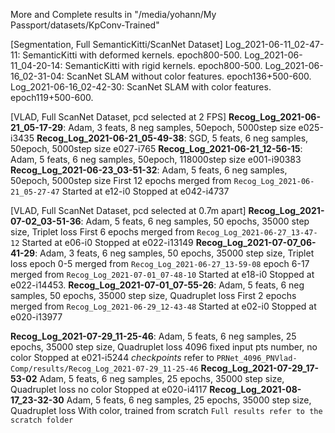 More and Complete results in "/media/yohann/My Passport/datasets/KpConv-Trained"

[Segmentation, Full SemanticKitti/ScanNet Dataset]
Log_2021-06-11_02-47-11: SemanticKitti with deformed kernels. 	epoch800-500.
Log_2021-06-11_04-20-14: SemanticKitti with rigid kernels.    	epoch800-500.
Log_2021-06-16_02-31-04: ScanNet SLAM without color features. 	epoch136+500-600.
Log_2021-06-16_02-42-30: ScanNet SLAM with color features.    	epoch119+500-600.


[VLAD, Full ScanNet Dataset, pcd selected at 2 FPS]
**Recog_Log_2021-06-21_05-17-29**: 
	Adam, 3 feats, 8 neg samples, 50epoch, 5000step size
	e025-i3435
**Recog_Log_2021-06-21_05-49-38**: 
	SGD,  5 feats, 6 neg samples, 50epoch, 5000step size
	e027-i765
**Recog_Log_2021-06-21_12-56-15**: 
	Adam, 5 feats, 6 neg samples, 50epoch, 118000step size
	e001-i90383
**Recog_Log_2021-06-23_03-51-32**: 
	Adam, 5 feats, 6 neg samples, 50epoch, 5000step size
	First 12 epochs merged from `Recog_Log_2021-06-21_05-27-47`
	Started at e12-i0
	Stopped at e042-i4737
	

[VLAD, Full ScanNet Dataset, pcd selected at 0.7m apart]
**Recog_Log_2021-07-02_03-51-36**:
	Adam, 5 feats, 6 neg samples, 50 epochs, 35000 step size, Triplet loss
	First 6 epochs merged from `Recog_Log_2021-06-27_13-47-12`
	Started at e06-i0
	Stopped at e022-i13149
**Recog_Log_2021-07-07_06-41-29**:
	Adam, 3 feats, 6 neg samples, 50 epochs, 35000 step size, Triplet loss
	epoch 0-5 merged from `Recog_Log_2021-06-27_13-59-08`
	epoch 6-17 merged from `Recog_Log_2021-07-01_07-48-10`
	Started at e18-i0
	Stopped at e022-i14453.
**Recog_Log_2021-07-01_07-55-26**:
	Adam, 5 feats, 6 neg samples, 50 epochs, 35000 step size, Quadruplet loss
	First 2 epochs merged from `Recog_Log_2021-06-29_12-43-48`
	Started at e02-i0
	Stopped at e020-i13977

**Recog_Log_2021-07-29_11-25-46**:
	Adam, 5 feats, 6 neg samples, 25 epochs, 35000 step size, Quadruplet loss
	4096 fixed input pts number, no color
	Stopped at e021-i5244
	*checkpoints* refer to `PRNet_4096_PNVlad-Comp/results/Recog_Log_2021-07-29_11-25-46`
**Recog_Log_2021-07-29_17-53-02**
	Adam, 5 feats, 6 neg samples, 25 epochs, 35000 step size, Quadruplet loss
	no color
	Stopped at e020-i4117
**Recog_Log_2021-08-17_23-32-30**
	Adam, 5 feats, 6 neg samples, 25 epochs, 35000 step size, Quadruplet loss
	With color, trained from scratch
	`Full results refer to the scratch folder`


